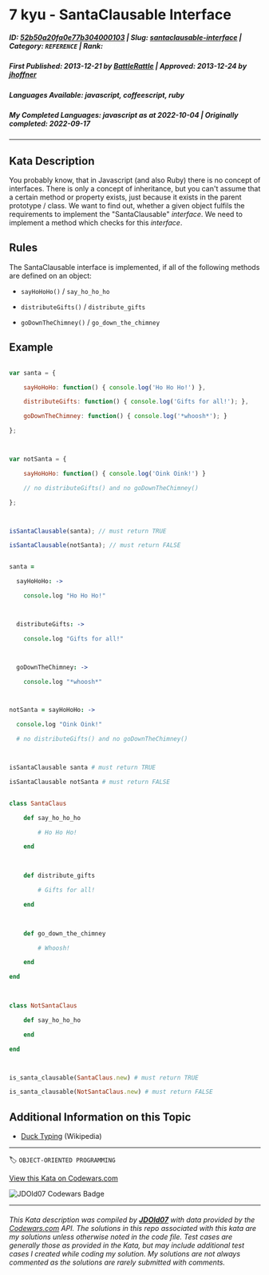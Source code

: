# 7 kyu - SantaClausable Interface

##### **ID**: [52b50a20fa0e77b304000103](https://www.codewars.com/kata/52b50a20fa0e77b304000103) | **Slug**: [santaclausable-interface](https://www.codewars.com/kata/52b50a20fa0e77b304000103) | **Category**: `REFERENCE` | **Rank**: <span style="color:white">7 kyu</span>

##### **First Published**: 2013-12-21 ***by*** [BattleRattle](https://www.codewars.com/users/BattleRattle) | **Approved**: 2013-12-24 ***by*** [jhoffner](https://www.codewars.com/users/jhoffner)

##### **Languages Available**: javascript, coffeescript, ruby

##### **My Completed Languages**: javascript ***as at*** 2022-10-04 | **Originally completed**: 2022-09-17

---

## Kata Description


You probably know, that in Javascript (and also Ruby) there is no concept of interfaces. There is only a concept of inheritance, but you can't assume that a certain method or property exists, just because it exists in the parent prototype / class. We want to find out, whether a given object fulfils the requirements to implement the "SantaClausable" *interface*. We need to implement a method which checks for this *interface*.



## Rules



The SantaClausable interface is implemented, if all of the following methods are defined on an object:



* `sayHoHoHo()` / `say_ho_ho_ho`

* `distributeGifts()` / `distribute_gifts`

* `goDownTheChimney()` / `go_down_the_chimney`



## Example



```javascript

var santa = {

    sayHoHoHo: function() { console.log('Ho Ho Ho!') },

    distributeGifts: function() { console.log('Gifts for all!'); },

    goDownTheChimney: function() { console.log('*whoosh*'); }

};



var notSanta = {

    sayHoHoHo: function() { console.log('Oink Oink!') }

    // no distributeGifts() and no goDownTheChimney()

};



isSantaClausable(santa); // must return TRUE

isSantaClausable(notSanta); // must return FALSE

```



```coffeescript

santa =

  sayHoHoHo: ->

    console.log "Ho Ho Ho!"



  distributeGifts: ->

    console.log "Gifts for all!"



  goDownTheChimney: ->

    console.log "*whoosh*"



notSanta = sayHoHoHo: ->

  console.log "Oink Oink!"

  # no distributeGifts() and no goDownTheChimney()



isSantaClausable santa # must return TRUE

isSantaClausable notSanta # must return FALSE

```



```ruby

class SantaClaus

    def say_ho_ho_ho

        # Ho Ho Ho!

    end

    

    def distribute_gifts

        # Gifts for all!

    end

    

    def go_down_the_chimney

        # Whoosh!

    end

end

  

class NotSantaClaus

    def say_ho_ho_ho

    end

end



is_santa_clausable(SantaClaus.new) # must return TRUE

is_santa_clausable(NotSantaClaus.new) # must return FALSE

```

## Additional Information on this Topic



* [Duck Typing](http://en.wikipedia.org/wiki/Duck_typing) (Wikipedia)



---


🏷 `OBJECT-ORIENTED PROGRAMMING`


[View this Kata on Codewars.com](https://www.codewars.com/kata/52b50a20fa0e77b304000103)

![](https://www.codewars.com/users/jdold07/badges/large "JDOld07 Codewars Badge")

---

###### *This Kata description was compiled by [**JDOld07**](https://tpstech.dev) with data provided by the [Codewars.com](https://www.codewars.com) API.  The solutions in this repo associated with this kata are my solutions unless otherwise noted in the code file.  Test cases are generally those as provided in the Kata, but may include additional test cases I created while coding my solution.  My solutions are not always commented as the solutions are rarely submitted with comments.*
